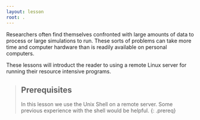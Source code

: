 ```yaml
---
layout: lesson
root: .
---
```

Researchers often find themselves confronted with large amounts of data to process or large simulations to run.  These sorts of problems can take more time and computer hardware than is readily available on personal computers.

These lessons will introduct the reader to using a remote Linux server for running their resource intensive programs.

> ## Prerequisites
>
> In this lesson we use the Unix Shell on a remote server.  Some previous experience with the shell would be helpful.
{: .prereq}
